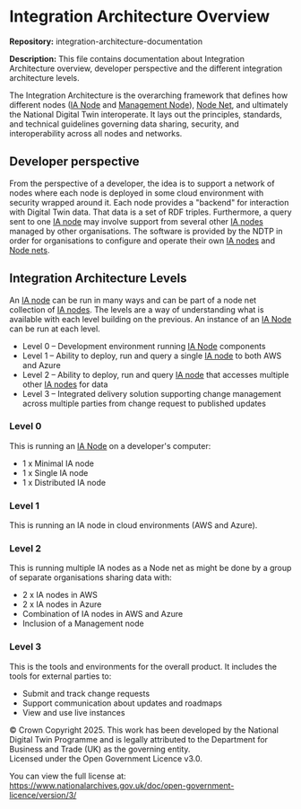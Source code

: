 # Integration Architecture Overview
**Repository:** integration-architecture-documentation 

**Description:** This file contains documentation about Integration Architecture overview, developer perspective and the different integration architecture levels. 

<!-- SPDX-License-Identifier: OGL-UK-3.0 -->

The Integration Architecture is the overarching framework that defines how different nodes ([IA Node](IANode/ia-node.md) and [Management Node](management-node.md)), [Node Net](node-net.md), and ultimately the National Digital Twin interoperate. It lays out the principles, standards, and technical guidelines governing data sharing, security, and interoperability across all nodes and networks.

## Developer perspective
From the perspective of a developer, the idea is to support a network of nodes where each node is deployed in some cloud environment with security wrapped around it. Each node provides a "backend" for interaction with Digital Twin data. That data is a set of RDF triples. Furthermore, a query sent to one [IA node](IANode/ia-node.md) may involve support from several other [IA nodes](IANode/ia-node.md) managed by other organisations. The software is provided by the NDTP in order for organisations to configure and operate their own [IA nodes](ia-node/ia-node.md) and [Node nets](node-net.md).

## Integration Architecture Levels
An [IA node](IANode/ia-node.md) can be run in many ways and can be part of a node net collection of [IA nodes](IANode/ia-node.md). The levels are a way of understanding what is available with each level building on the previous. An instance of an [IA Node](IANode/ia-node.md) can be run at each level.

* Level 0 – Development environment running [IA Node](IANode/ia-node.md) components
* Level 1 – Ability to deploy, run and query a single [IA node](IANode/ia-node.md) to both AWS and Azure
* Level 2 – Ability to deploy, run and query [IA node](IANode/ia-node.md) that accesses multiple other [IA nodes](IANode/ia-node.md) for data
* Level 3 – Integrated delivery solution supporting change management across multiple parties from change request to published updates

### Level 0
This is running an [IA Node](IANode/ia-node.md) on a developer's computer:
- 1 x Minimal IA node 
- 1 x Single IA node
- 1 x Distributed IA node

### Level 1
This is running an IA node in cloud environments (AWS and Azure).

### Level 2
This is running multiple IA nodes as a Node net as might be done by a group of separate organisations sharing data with:
- 2 x IA nodes in AWS
- 2 x IA nodes in Azure
- Combination of IA nodes in AWS and Azure
- Inclusion of a Management node

### Level 3
This is the tools and environments for the overall product. It includes the tools for external parties to:
- Submit and track change requests
- Support communication about updates and roadmaps
- View and use live instances

© Crown Copyright 2025. This work has been developed by the National Digital Twin Programme and is legally attributed to the Department for Business and Trade (UK) as the governing entity.  
Licensed under the Open Government Licence v3.0.  

You can view the full license at:  
https://www.nationalarchives.gov.uk/doc/open-government-licence/version/3/
